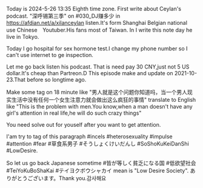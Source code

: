 Today is 2024-5-26 13:35 Eighth time zone.
First write about Ceylan's podcast. "深呼锡第三季" on #030_DJ赚多少 in https://afdian.net/a/xilanceylan listen.It's form Shanghai Belgian national use Chinese　Youtuber.His fans most of Taiwan.
In I write this note day he live in Tokyo.

Today I go hospital for sex hormone test.I change my phone number so I can't use internet to ge inspection.

Let me go back listen his podcast. That is need pay 30 CNY,just not 5 US dollar.It's cheap than Partreon.D
This episode make and update on 2021-10-23.That before so longtime ago.

Make some tag on 18 minute like "男人就是这个问题你知道吗，当一个男人现实生活中没有任何一个女生注意力就会做出这么疯狂的事情" translate to English like "This is the problem with men.You know,when a man doesn't have any girl's attention in real life,he will do such crazy things"

You need solve out for youself after you want to get attention.

I'am try to tag of this paragraph #incels #heterosexuality #impulse #attention #fear #草食系男子 #そうしょくけいだんし #SoShoKuKeiDanShi #LowDesire.

So let us go back Japanese sometime #皆が等しく貧乏になる国 #低欲望社会 #TeiYoKuBoShaKai
#テイヨクボウシャカイ mean is "Low Desire Society". 
ありがとうございます。Thank you.감사해요